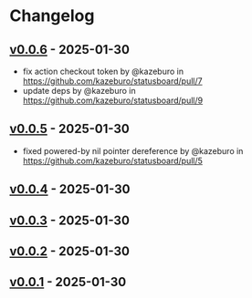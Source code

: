 # Changelog

## [v0.0.6](https://github.com/kazeburo/statusboard/compare/v0.0.5...v0.0.6) - 2025-01-30
- fix action checkout token by @kazeburo in https://github.com/kazeburo/statusboard/pull/7
- update deps by @kazeburo in https://github.com/kazeburo/statusboard/pull/9

## [v0.0.5](https://github.com/kazeburo/statusboard/compare/v0.0.4...v0.0.5) - 2025-01-30
- fixed powered-by nil pointer dereference by @kazeburo in https://github.com/kazeburo/statusboard/pull/5

## [v0.0.4](https://github.com/kazeburo/statusboard/compare/v0.0.3...v0.0.4) - 2025-01-30

## [v0.0.3](https://github.com/kazeburo/statusboard/compare/v0.0.2...v0.0.3) - 2025-01-30

## [v0.0.2](https://github.com/kazeburo/statusboard/compare/v0.0.1...v0.0.2) - 2025-01-30

## [v0.0.1](https://github.com/kazeburo/statusboard/commits/v0.0.1) - 2025-01-30
